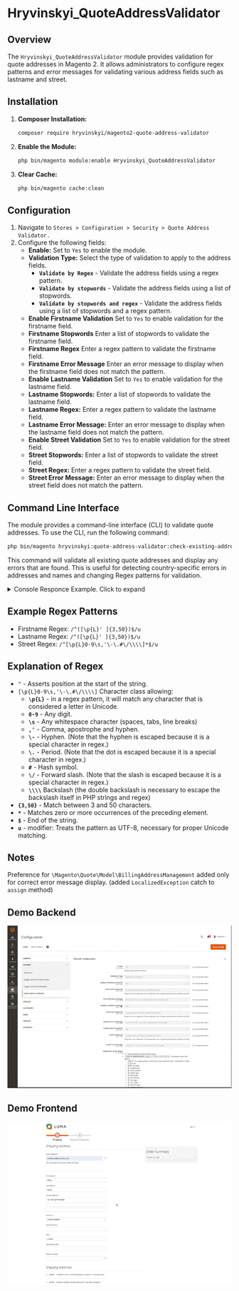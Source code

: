 # Hryvinskyi_QuoteAddressValidator

## Overview

The `Hryvinskyi_QuoteAddressValidator` module provides validation for quote addresses in Magento 2. It allows administrators to configure regex patterns and error messages for validating various address fields such as lastname and street.

## Installation

1. **Composer Installation:**
   ```bash
   composer require hryvinskyi/magento2-quote-address-validator
    ```
2. **Enable the Module:**
    ```bash
    php bin/magento module:enable Hryvinskyi_QuoteAddressValidator
    ```
3. **Clear Cache:**
    ```bash
    php bin/magento cache:clean
    ```
   
## Configuration

1. Navigate to `Stores > Configuration > Security > Quote Address Validator.`
2. Configure the following fields:
    - **Enable:** Set to `Yes` to enable the module.
    - **Validation Type:** Select the type of validation to apply to the address fields.
        - **`Validate by Regex`** - Validate the address fields using a regex pattern.
        - **`Validate by stopwords`** - Validate the address fields using a list of stopwords.
        - **`Validate by stopwords and regex`** - Validate the address fields using a list of stopwords and a regex pattern.
    - **Enable Firstname Validation** Set to `Yes` to enable validation for the firstname field.
    - **Firstname Stopwords** Enter a list of stopwords to validate the firstname field.
    - **Firstname Regex** Enter a regex pattern to validate the firstname field.
    - **Firstname Error Message** Enter an error message to display when the firstname field does not match the pattern.
    - **Enable Lastname Validation** Set to `Yes` to enable validation for the lastname field.
    - **Lastname Stopwords:** Enter a list of stopwords to validate the lastname field.
    - **Lastname Regex:** Enter a regex pattern to validate the lastname field.
    - **Lastname Error Message:** Enter an error message to display when the lastname field does not match the pattern.
    - **Enable Street Validation** Set to `Yes` to enable validation for the street field.
    - **Street Stopwords:** Enter a list of stopwords to validate the street field.
    - **Street Regex:** Enter a regex pattern to validate the street field.
    - **Street Error Message:** Enter an error message to display when the street field does not match the pattern.

## Command Line Interface

The module provides a command-line interface (CLI) to validate quote addresses. To use the CLI, run the following command:

```bash
php bin/magento hryvinskyi:quote-address-validator:check-existing-addresses
```

This command will validate all existing quote addresses and display any errors that are found.
This is useful for detecting country-specific errors in addresses and names and changing Regex patterns for validation.

<details>
<summary>Console Responce Example. Click to expand</summary>

![console_response.png](./docs/images/console_response.png)
</details>

## Example Regex Patterns

 - Firstname Regex: `/^([\p{L}' ]{3,50})$/u`
 - Lastname Regex: `/^([\p{L}' ]{3,50})$/u`
 - Street Regex: `/^[\p{L}0-9\s,'\-\.#\/\\\\]*$/u`

## Explanation of Regex

 - `^` - Asserts position at the start of the string.
 - `[\p{L}0-9\s,'\-\.#\/\\\\]` Character class allowing:
    - **`\p{L}`** - in a regex pattern, it will match any character that is considered a letter in Unicode.
    - **`0-9`** - Any digit.
    - **`\s`** - Any whitespace character (spaces, tabs, line breaks)
    - **`,'`** - Comma, apostrophe and hyphen.
    - **`\-`** - Hyphen. (Note that the hyphen is escaped because it is a special character in regex.)
    - **`\.`** - Period. (Note that the dot is escaped because it is a special character in regex.)
    - **`#`** - Hash symbol.
    - **`\/`** - Forward slash. (Note that the slash is escaped because it is a special character in regex.)
    - **`\\\\`**  Backslash (the double backslash is necessary to escape the backslash itself in PHP strings and regex)
 - **`{3,50}`** - Match between 3 and 50 characters.
 - **`*`** - Matches zero or more occurrences of the preceding element.
 - **`$`** - End of the string.
 - **`u`** - modifier: Treats the pattern as UTF-8, necessary for proper Unicode matching.


## Notes

Preference for `\Magento\Quote\Model\BillingAddressManagement` added only for correct error message display. (added `LocalizedException` catch to `assign` method)

## Demo Backend

![Admin](./docs/images/configuration_settings_stores_magento_admin.gif)


## Demo Frontend

![Admin](./docs/images/checkout_testing.gif)
